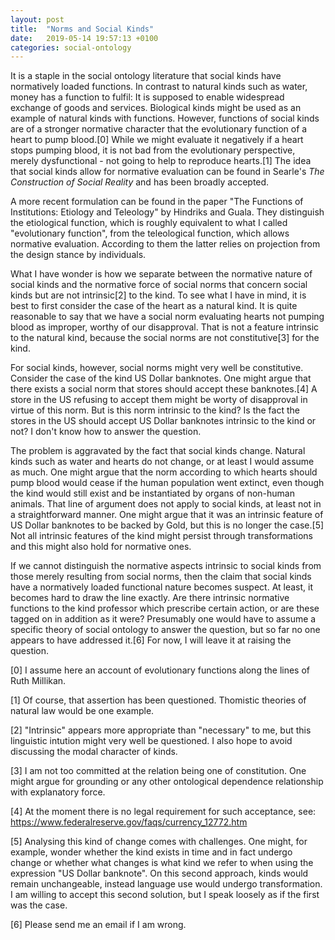 ```yaml
---
layout: post
title:  "Norms and Social Kinds"
date:   2019-05-14 19:57:13 +0100
categories: social-ontology
---
```



It is a staple in the social ontology literature that social kinds have normatively loaded functions. In contrast to natural kinds such as water, money has a function to fulfil: It is supposed to enable widespread exchange of goods and services. Biological kinds might be used as an example of natural kinds with functions. However, functions of social kinds are of a stronger normative character that the evolutionary function of a heart to pump blood.[0] While we might evaluate it negatively if a heart stops pumping blood, it is not bad from the evolutionary perspective, merely dysfunctional - not going to help to reproduce hearts.[1] The idea that social kinds allow for normative evaluation can be found in Searle's *The Construction of Social Reality* and has been broadly accepted. 

A more recent formulation can be found in the paper "The Functions of Institutions: Etiology and Teleology" by Hindriks and Guala. They distinguish the etiological function, which is roughly equivalent to what I called "evolutionary function", from the teleological function, which allows normative evaluation. According to them the latter relies on projection from the design stance by individuals.

What I have wonder is how we separate between the normative nature of social kinds and the normative force of social norms that concern social kinds but are not intrinsic[2] to the kind. To see what I have in mind, it is best to first consider the case of the heart as a natural kind. It is quite reasonable to say that we have a social norm evaluating hearts not pumping blood as improper, worthy of our disapproval. That is not a feature intrinsic to the natural kind, because the social norms are not constitutive[3] for the kind.

For social kinds, however, social norms might very well be constitutive. Consider the case of the kind US Dollar banknotes. One might argue that there exists a social norm that stores should accept these banknotes.[4] A store in the US refusing to accept them might be worty of disapproval in virtue of this norm. But is this norm intrinsic to the kind? Is the fact the stores in the US should accept US Dollar banknotes intrinsic to the kind or not? I don't know how to answer the question.

The problem is aggravated by the fact that social kinds change. Natural kinds such as water and hearts do not change, or at least I would assume as much. One might argue that the norm according to which hearts should pump blood would cease if the human population went extinct, even though the kind would still exist and be instantiated by organs of non-human animals. That line of argument does not apply to social kinds, at least not in a straightforward manner. One might argue that it was an intrinsic feature of US Dollar banknotes to be backed by Gold, but this is no longer the case.[5] Not all intrinsic features of the kind might persist through transformations and this might also hold for normative ones.

If we cannot distinguish the normative aspects intrinsic to social kinds from those merely resulting from social norms, then the claim that social kinds have a normatively loaded functional nature becomes suspect. At least, it becomes hard to draw the line exactly. Are there intrinsic normative functions to the kind professor which prescribe certain action, or are these tagged on in addition as it were? Presumably one would have to assume a specific theory of social ontology to answer the question, but so far no one appears to have addressed it.[6] For now, I will leave it at raising the question.



[0] I assume here an account of evolutionary functions along the lines of Ruth Millikan.

[1] Of course, that assertion has been questioned. Thomistic theories of natural law would be one example. 

[2] "Intrinsic" appears more appropriate than "necessary" to me, but this linguistic intution might very well be questioned. I also hope to avoid discussing the modal character of kinds. 

[3] I am not too committed at the relation being one of constitution. One might argue for grounding or any other ontological dependence relationship with explanatory force.

[4] At the moment there is no legal requirement for such acceptance, see: https://www.federalreserve.gov/faqs/currency_12772.htm

[5] Analysing this kind of change comes with challenges. One might, for example, wonder whether the kind exists in time and in fact undergo change or whether what changes is what kind we refer to when using the expression "US Dollar banknote". On this second approach, kinds would remain unchangeable, instead language use would undergo transformation. I am willing to accept this second solution, but I speak loosely as if the first was the case.

[6] Please send me an email if I am wrong.
